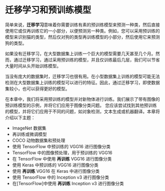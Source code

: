 # 迁移学习和预训练模型

简单来说，**迁移学习**意味着你需要训练有素的预训练模型来预测一种类，然后直接使用它或仅再训练它的一小部分，以便预测另一种类。例如，您可以采用预训练的模型来识别猫的类型，然后仅对狗的类型再训练模型的小部分，然后使用它来预测狗的类型。

如果没有迁移学习，在大型数据集上训练一个巨大的模型需要几天甚至几个月。然而，通过迁移学习，通过采用预训练的模型，并且仅训练最后几层，我们可以节省大量时间从头开始训练模型。

当没有庞大的数据集时，迁移学习也很有用。在小型数据集上训练的模型可能无法检测在大型数据集上训练的模型可以进行的特征。因此，通过迁移学习，即使数据集较小，也可以获得更好的模型。

在本章中，我们将采用预训练的模型并对新物体进行训练。我们展示了带有图像的预训练模型的示例，并将它们应用于图像分类问题。 您应该尝试找到其他预训练的模型，并将它们应用于不同的问题，如对象检测，文本生成或机器翻译。本章将介绍以下主题：

*   ImageNet 数据集
*   再训练或微调模型
*   COCO 动物数据集和预处理
*   使用 TensorFlow 中预训练的 VGG16 进行图像分类
*   TensorFlow 中的图像预处理，用于预训练的 VGG16
*   在 TensorFlow 中使用 **再训练** VGG16 进行图像分类
*   使用 Keras 中预训练的 VGG16 进行图像分类
*   使用 **再训练** VGG16 在 Keras 中进行图像分类
*   使用 TensorFlow 中的 Inception v3 进行图像分类
*   在[TensorFlow]中使用 **再训练** Inception v3 进行图像分类